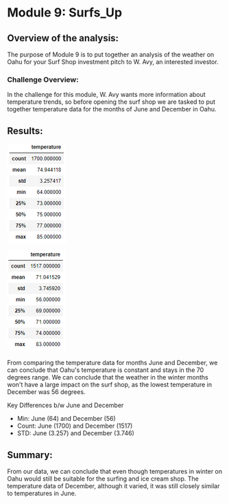# Module 9: Surfs_Up

## Overview of the analysis:
The purpose of Module 9 is to put together an analysis of the weather on Oahu for your Surf Shop investment pitch to W. Avy, an interested investor.

### Challenge Overview:
In the challenge for this module, W. Avy wants more information about temperature trends, so before opening the surf shop we are tasked to put together temperature data for the months of June and December in Oahu.

## Results:
![June Statistics](https://github.com/Ellla12/Module-9-Surfs_Up/blob/main/junestatistics.PNG)

![December Statistics](https://github.com/Ellla12/Module-9-Surfs_Up/blob/main/decemberstatistics.PNG)

From comparing the temperature data for months June and December, we can conclude that Oahu's temperature is constant and stays in the 70 degrees range. We can conclude that the weather in the winter months won't have a large impact on the surf shop, as the lowest temperature in December was 56 degrees.

Key Differences b/w June and December
- Min: June (64) and December (56)
- Count: June (1700) and December (1517)
- STD: June (3.257) and December (3.746)

## Summary:
From our data, we can conclude that even though temperatures in winter on Oahu would still be suitable for the surfing and ice cream shop. The temperature data of December, although it varied, it was still closely similar to temperatures in June.
